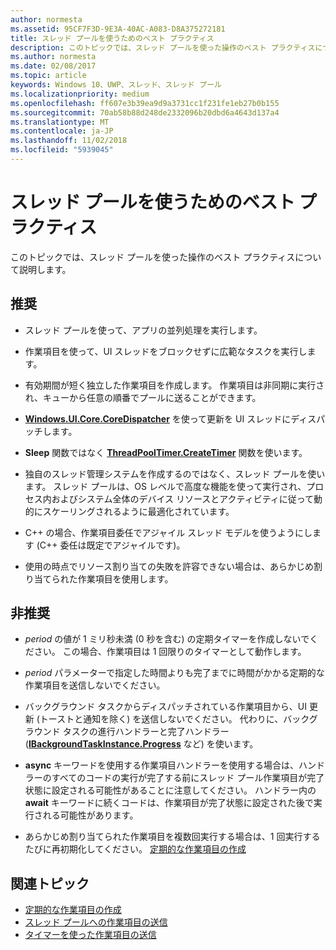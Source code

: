 ```yaml
---
author: normesta
ms.assetid: 95CF7F3D-9E3A-40AC-A083-D8A375272181
title: スレッド プールを使うためのベスト プラクティス
description: このトピックでは、スレッド プールを使った操作のベスト プラクティスについて説明します。
ms.author: normesta
ms.date: 02/08/2017
ms.topic: article
keywords: Windows 10、UWP、スレッド、スレッド プール
ms.localizationpriority: medium
ms.openlocfilehash: ff607e3b39ea9d9a3731cc1f231fe1eb27b0b155
ms.sourcegitcommit: 70ab58b88d248de2332096b20dbd6a4643d137a4
ms.translationtype: MT
ms.contentlocale: ja-JP
ms.lasthandoff: 11/02/2018
ms.locfileid: "5939045"
---
```

# <a name="best-practices-for-using-the-thread-pool"></a>スレッド プールを使うためのベスト プラクティス

このトピックでは、スレッド プールを使った操作のベスト プラクティスについて説明します。

## <a name="dos"></a>推奨


-   スレッド プールを使って、アプリの並列処理を実行します。

-   作業項目を使って、UI スレッドをブロックせずに広範なタスクを実行します。

-   有効期間が短く独立した作業項目を作成します。 作業項目は非同期に実行され、キューから任意の順番でプールに送ることができます。

-   [**Windows.UI.Core.CoreDispatcher**](https://msdn.microsoft.com/library/windows/apps/BR208211) を使って更新を UI スレッドにディスパッチします。

-   **Sleep** 関数ではなく [**ThreadPoolTimer.CreateTimer**](https://msdn.microsoft.com/library/windows/apps/Hh967921) 関数を使います。

-   独自のスレッド管理システムを作成するのではなく、スレッド プールを使います。 スレッド プールは、OS レベルで高度な機能を使って実行され、プロセス内およびシステム全体のデバイス リソースとアクティビティに従って動的にスケーリングされるように最適化されています。

-   C++ の場合、作業項目委任でアジャイル スレッド モデルを使うようにします (C++ 委任は既定でアジャイルです)。

-   使用の時点でリソース割り当ての失敗を許容できない場合は、あらかじめ割り当てられた作業項目を使用します。

## <a name="donts"></a>非推奨


-   *period* の値が 1 ミリ秒未満 (0 秒を含む) の定期タイマーを作成しないでください。 この場合、作業項目は 1 回限りのタイマーとして動作します。

-   *period* パラメーターで指定した時間よりも完了までに時間がかかる定期的な作業項目を送信しないでください。

-   バックグラウンド タスクからディスパッチされている作業項目から、UI 更新 (トーストと通知を除く) を送信しないでください。 代わりに、バックグラウンド タスクの進行ハンドラーと完了ハンドラー ([**IBackgroundTaskInstance.Progress**](https://msdn.microsoft.com/library/windows/apps/BR224800) など) を使います。

-   **async** キーワードを使用する作業項目ハンドラーを使用する場合は、ハンドラーのすべてのコードの実行が完了する前にスレッド プール作業項目が完了状態に設定される可能性があることに注意してください。 ハンドラー内の **await** キーワードに続くコードは、作業項目が完了状態に設定された後で実行される可能性があります。

-   あらかじめ割り当てられた作業項目を複数回実行する場合は、1 回実行するたびに再初期化してください。 [定期的な作業項目の作成](create-a-periodic-work-item.md)

## <a name="related-topics"></a>関連トピック


* [定期的な作業項目の作成](create-a-periodic-work-item.md)
* [スレッド プールへの作業項目の送信](submit-a-work-item-to-the-thread-pool.md)
* [タイマーを使った作業項目の送信](use-a-timer-to-submit-a-work-item.md)
